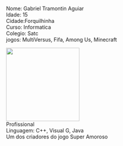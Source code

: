 Nome: Gabriel Tramontin Aguiar
<br>
Idade: 15
<br>
Cidade:Forquilhinha
<br>
Curso: Informatica
<br>
Colegio: Satc
<br>
jogos: MultiVersus, Fifa, Among Us, Minecraft
<br>

<img width="200" src="https://c.tenor.com/y-MmylUQlR4AAAAd/among-us.gif">

<br>
Profissional
<br>
Linguagem: C++, Visual G, Java
<br>
Um dos criadores do jogo Super Amoroso


